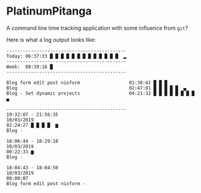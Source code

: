 # PlatinumPitanga

A command line time tracking application with some influence from `git`?

Here is what a log output looks like:

```
--------------------------------------------
Today: 06:37:33 █ █ █ █ █ █ █ █ █ █ █ █ █  ▂ 
--------------------------------------------
Week:  08:39:16 █  
--------------------------------------------

Blog form edit post nioform                  01:30:42 █ █ █  
Blog                                         02:47:01 █ █ █ █ █  ▄  
Blog - Set dynamic projects                  04:21:32 █ █ █ █ █ █ █ █  ▄  

--------------------------------------------
19:32:07 - 21:56:35
10/03/2019
02:24:27 █ █ █ █  ▆  
Blog - 

18:06:44 - 18:29:18
10/03/2019
00:22:33 ▆  
Blog - 

18:04:43 - 18:04:50
10/03/2019
00:00:07 
Blog form edit post nioform - 
```
